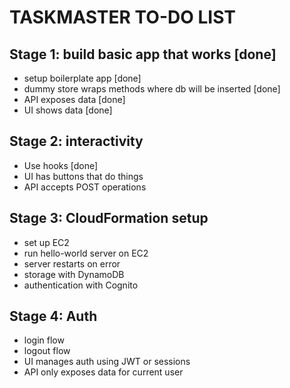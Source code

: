 # TASKMASTER TO-DO LIST

## Stage 1: build basic app that works [done]
- setup boilerplate app [done]
- dummy store wraps methods where db will be inserted [done]
- API exposes data [done]
- UI shows data [done]

## Stage 2: interactivity
- Use hooks [done]
- UI has buttons that do things
- API accepts POST operations

## Stage 3: CloudFormation setup
- set up EC2
- run hello-world server on EC2
- server restarts on error
- storage with DynamoDB
- authentication with Cognito

## Stage 4: Auth
- login flow
- logout flow
- UI manages auth using JWT or sessions
- API only exposes data for current user
